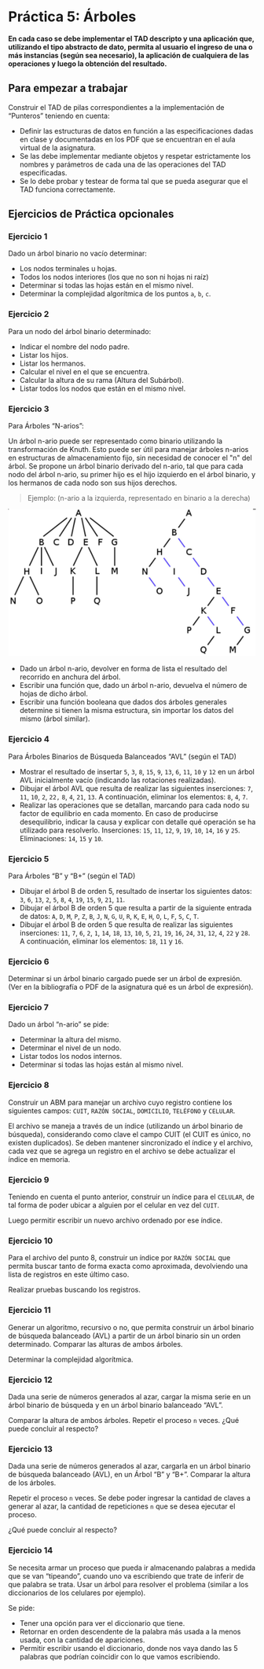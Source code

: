 # Práctica 5: Árboles

**En cada caso se debe implementar el TAD descripto y una aplicación que,
utilizando el tipo abstracto de dato, permita al usuario el ingreso de una o más
instancias (según sea necesario), la aplicación de cualquiera de las operaciones
y luego la obtención del resultado.**

## Para empezar a trabajar

Construir el TAD de pilas correspondientes a la implementación de “Punteros” teniendo en cuenta:

- Definir las estructuras de datos en función a las especificaciones dadas en
  clase y documentadas en los PDF que se encuentran en el aula virtual de la
  asignatura.
- Se las debe implementar mediante objetos y respetar estrictamente los nombres
  y parámetros de cada una de las operaciones del TAD especificadas.
- Se lo debe probar y testear de forma tal que se pueda asegurar que el TAD
  funciona correctamente.


## Ejercicios de Práctica opcionales

### Ejercicio 1
Dado un árbol binario no vacío determinar:

* Los nodos terminales u hojas.
* Todos los nodos interiores (los que no son ni hojas ni raíz)
* Determinar si todas las hojas están en el mismo nivel.
* Determinar la complejidad algorítmica de los puntos `a`, `b`, `c`.


### Ejercicio 2
Para un nodo del árbol binario determinado:
* Indicar el nombre del nodo padre.
* Listar los hijos.
* Listar los hermanos.
* Calcular el nivel en el que se encuentra.
* Calcular la altura de su rama (Altura del Subárbol).
* Listar todos los nodos que están en el mismo nivel.


### Ejercicio 3
Para Árboles “N-arios”:

Un árbol n-ario puede ser representado como binario utilizando la transformación de
Knuth. Esto puede ser útil para manejar árboles n-arios en estructuras de
almacenamiento fijo, sin necesidad de conocer el "n" del árbol. Se propone un árbol
binario derivado del n-ario, tal que para cada nodo del árbol n-ario, su primer hijo es el
hijo izquierdo en el árbol binario, y los hermanos de cada nodo son sus hijos derechos.

> Ejemplo: (n-ario a la izquierda, representado en binario a la derecha)

![Árbol n-ario](imagenes/arbol-n-ario.png)

* Dado un árbol n-ario, devolver en forma de lista el resultado del recorrido en
anchura del árbol.
* Escribir una función que, dado un árbol n-ario, devuelva el número de hojas de
dicho árbol.
* Escribir una función booleana que dados dos árboles generales determine si
tienen la misma estructura, sin importar los datos del mismo (árbol similar).

### Ejercicio 4
Para Árboles Binarios de Búsqueda Balanceados “AVL” (según el TAD)

* Mostrar el resultado de insertar `5`, `3`, `8`, `15`, `9`, `13`, `6`, `11`, `10` y `12` en un árbol
AVL inicialmente vacío (indicando las rotaciones realizadas).
* Dibujar el árbol AVL que resulta de realizar las siguientes inserciones: `7`, `11`, `10`,
`2`, `22,` `8`, `4`, `21`, `13`. A continuación, eliminar los elementos: `8`, `4`, `7`.
* Realizar las operaciones que se detallan, marcando para cada nodo su factor
de equilibrio en cada momento. En caso de producirse desequilibrio, indicar la
causa y explicar con detalle qué operación se ha utilizado para resolverlo.
Inserciones: `15`, `11`, `12`, `9`, `19`, `10`, `14`, `16` y `25`. Eliminaciones: `14`, `15` y `10`. 


### Ejercicio 5
Para Árboles “B” y “B+” (según el TAD)

* Dibujar el árbol B de orden 5, resultado de insertar los siguientes datos: `3`, `6`,
`13`, `2`, `5`, `8`, `4`, `19`, `15`, `9`, `21`, `11`.
* Dibujar el árbol B de orden 5 que resulta a partir de la siguiente entrada de
datos: `A`, `D`, `M`, `P`, `Z`, `B`, `J`, `N`, `G`, `U`, `R`, `K`, `E`, `H`, `O`, `L`, `F`, `S`, `C`, `T`.
* Dibujar el árbol B de orden 5 que resulta de realizar las siguientes inserciones:
`11`, `7`, `6`, `2`, `1`, `14`, `18`, `13`, `10`, `5`, `21`, `19`, `16`, `24`, `31`, `12`, `4`, `22` y `28`. A continuación,
eliminar los elementos: `18`, `11` y `16`.


### Ejercicio 6
Determinar si un árbol binario cargado puede ser un árbol de expresión. (Ver en la bibliografía o PDF de la asignatura qué es un árbol de expresión).


### Ejercicio 7
Dado un árbol “n-ario” se pide:
* Determinar la altura del mismo.
* Determinar el nivel de un nodo.
* Listar todos los nodos internos.
* Determinar si todas las hojas están al mismo nivel. 


### Ejercicio 8
Construir un ABM para manejar un archivo cuyo registro contiene los siguientes
campos: `CUIT`, `RAZÓN SOCIAL`, `DOMICILIO`, `TELÉFONO` y `CELULAR`.

El archivo se maneja a través de un índice (utilizando un árbol binario de búsqueda), considerando como clave el
campo CUIT (el CUIT es único, no existen duplicados). Se deben mantener sincronizado el índice y el archivo, cada
vez que se agrega un registro en el archivo se debe actualizar el índice en memoria. 


### Ejercicio 9
Teniendo en cuenta el punto anterior, construir un índice para el `CELULAR`, de tal
    forma de poder ubicar a alguien por el celular en vez del `CUIT`.

Luego permitir escribir un nuevo archivo ordenado por ese índice.


### Ejercicio 10
Para el archivo del punto 8, construir un índice por `RAZÓN SOCIAL` que permita buscar
    tanto de forma exacta como aproximada, devolviendo una lista de registros en este
    último caso.

Realizar pruebas buscando los registros.


### Ejercicio 11
Generar un algoritmo, recursivo o no, que permita construir un árbol binario de
    búsqueda balanceado (AVL) a partir de un árbol binario sin un orden determinado.
    Comparar las alturas de ambos árboles.

Determinar la complejidad algorítmica.


### Ejercicio 12
Dada una serie de números generados al azar, cargar la misma serie en un árbol
    binario de búsqueda y en un árbol binario balanceado “AVL”.

Comparar la altura de ambos árboles. Repetir el proceso `n` veces. ¿Qué puede concluir al respecto?


### Ejercicio 13
Dada una serie de números generados al azar, cargarla en un árbol binario de
    búsqueda balanceado (AVL), en un Árbol “B” y “B+”. Comparar la altura de los árboles.

Repetir el proceso `n` veces. Se debe poder ingresar la cantidad de claves a generar al
    azar, la cantidad de repeticiones `n` que se desea ejecutar el proceso.

¿Qué puede concluir al respecto?


### Ejercicio 14
Se necesita armar un proceso que pueda ir almacenando palabras a medida que se van
    “tipeando”, cuando uno va escribiendo que trate de inferir de que palabra se trata. 
Usar un árbol para resolver el problema (similar a los diccionarios de los celulares por ejemplo).

Se pide:
* Tener una opción para ver el diccionario que tiene.
* Retornar en orden descendente de la palabra más usada a la menos usada, con la cantidad de apariciones.
* Permitir escribir usando el diccionario, donde nos vaya dando las 5 palabras que podrían coincidir con lo que vamos escribiendo. 

